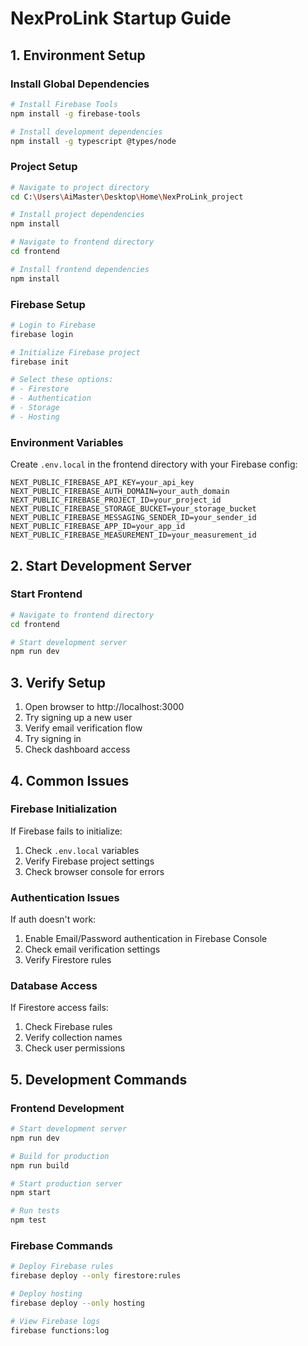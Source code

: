 # NexProLink Startup Guide

## 1. Environment Setup

### Install Global Dependencies
```bash
# Install Firebase Tools
npm install -g firebase-tools

# Install development dependencies
npm install -g typescript @types/node
```

### Project Setup
```bash
# Navigate to project directory
cd C:\Users\AiMaster\Desktop\Home\NexProLink_project

# Install project dependencies
npm install

# Navigate to frontend directory
cd frontend

# Install frontend dependencies
npm install
```

### Firebase Setup
```bash
# Login to Firebase
firebase login

# Initialize Firebase project
firebase init

# Select these options:
# - Firestore
# - Authentication
# - Storage
# - Hosting
```

### Environment Variables
Create `.env.local` in the frontend directory with your Firebase config:
```env
NEXT_PUBLIC_FIREBASE_API_KEY=your_api_key
NEXT_PUBLIC_FIREBASE_AUTH_DOMAIN=your_auth_domain
NEXT_PUBLIC_FIREBASE_PROJECT_ID=your_project_id
NEXT_PUBLIC_FIREBASE_STORAGE_BUCKET=your_storage_bucket
NEXT_PUBLIC_FIREBASE_MESSAGING_SENDER_ID=your_sender_id
NEXT_PUBLIC_FIREBASE_APP_ID=your_app_id
NEXT_PUBLIC_FIREBASE_MEASUREMENT_ID=your_measurement_id
```

## 2. Start Development Server

### Start Frontend
```bash
# Navigate to frontend directory
cd frontend

# Start development server
npm run dev
```

## 3. Verify Setup

1. Open browser to http://localhost:3000
2. Try signing up a new user
3. Verify email verification flow
4. Try signing in
5. Check dashboard access

## 4. Common Issues

### Firebase Initialization
If Firebase fails to initialize:
1. Check `.env.local` variables
2. Verify Firebase project settings
3. Check browser console for errors

### Authentication Issues
If auth doesn't work:
1. Enable Email/Password authentication in Firebase Console
2. Check email verification settings
3. Verify Firestore rules

### Database Access
If Firestore access fails:
1. Check Firebase rules
2. Verify collection names
3. Check user permissions

## 5. Development Commands

### Frontend Development
```bash
# Start development server
npm run dev

# Build for production
npm run build

# Start production server
npm start

# Run tests
npm test
```

### Firebase Commands
```bash
# Deploy Firebase rules
firebase deploy --only firestore:rules

# Deploy hosting
firebase deploy --only hosting

# View Firebase logs
firebase functions:log
```
